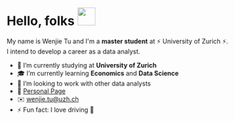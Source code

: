 # Hello, folks <img src="https://raw.githubusercontent.com/MartinHeinz/MartinHeinz/master/wave.gif" width="40px">



My name is Wenjie Tu and I'm a **master student** at ⚡ University of Zurich ⚡. I intend to develop a career as a data analyst. 

- 🏫 I’m currently studying at **University of Zurich**
- 🎓 I’m currently learning **Economics** and **Data Science**
- 👯 I’m looking to work with other data analysts
- 🔗 [Personal Page](wenjie-tu.github.io)
- ✉️ wenjie.tu@uzh.ch
- ⚡ Fun fact: I love driving 🚙
